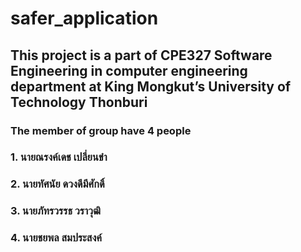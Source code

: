 # **safer_application**

## This project is a part of CPE327 Software Engineering in computer engineering department at King Mongkut’s University of Technology Thonburi 

### The member of group have 4 people
### 1. นายณรงค์เดช  เปลี่ยนขำ
### 2. นายทัศนัย ดวงดีมีศักดิ์ 
### 3. นายภัทรวรรธ วราวุฒิ 
### 4. นายชยพล สมประสงค์